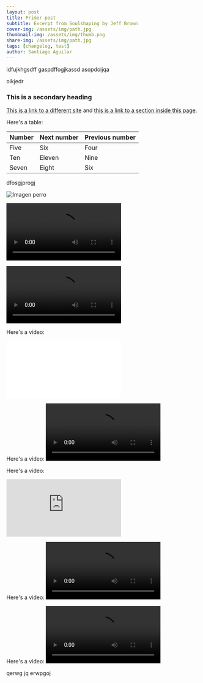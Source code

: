 ```yaml
---
layout: post
title: Primer post
subtitle: Excerpt from Soulshaping by Jeff Brown
cover-img: /assets/img/path.jpg
thumbnail-img: /assets/img/thumb.png
share-img: /assets/img/path.jpg
tags: [changelog, test]
author: Santiago Aguilar
---
```


idfujkhgsdff
gaspdffogjkassd
asopdoijqa

oikjedr


### This is a secondary heading

[This is a link to a different site](https://deanattali.com/) and [this is a link to a section inside this page](#local-urls).

Here's a table:

| Number | Next number | Previous number |
| :------ |:--- | :--- |
| Five | Six | Four |
| Ten | Eleven | Nine |
| Seven | Eight | Six |

 dfosgjprogj


![Imagen perro](https://static.fundacion-affinity.org/cdn/farfuture/PVbbIC-0M9y4fPbbCsdvAD8bcjjtbFc0NSP3lRwlWcE/mtime:1643275542/sites/default/files/los-10-sonidos-principales-del-perro.jpg)



![Crepe](https://file-examples.com/storage/fe3cb26995666504a8d6180/2017/04/file_example_MP4_480_1_5MG.mp4)

![Crepe](/assets/videos/file_example_MP4_480_1_5MG.mp4)


Here's a video:
<iframe class='post-video' src="/assets/videos/Screen Recording 2024-05-14 at 17.37.55.mov" frameborder="0" allow="autoplay; encrypted-media" allowfullscreen></iframe>

Here's a video:
<video class='post-video' controls  autoplay>
  <source src="/assets/videos/Screen Recording 2024-05-14 at 17.37.55.mov" type="video/mp4">
</video>

Here's a video:
<iframe class='post-video' src="https://www.loom.com/share/8b32aeedd6b948a08c8dfabef1a2f6ac?sid=edab9e7d-6481-4bcb-bee3-a6ae3d94550f" frameborder="0" allow="autoplay; encrypted-media" allowfullscreen></iframe>

Here's a video:
<video class='post-video' controls  autoplay>
  <source src="https://file-examples.com/storage/fe3cb26995666504a8d6180/2017/04/file_example_MP4_480_1_5MG.mp4" type="video/mp4">
</video>

Here's a video:
<video class='post-video' controls  autoplay>
  <source src="https://www.loom.com/share/8b32aeedd6b948a08c8dfabef1a2f6ac?sid=edab9e7d-6481-4bcb-bee3-a6ae3d94550f" type="video/mp4">
</video>


qerwg
jq
erwpgoj